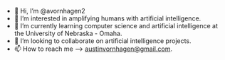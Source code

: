 - 👋 Hi, I’m @avornhagen2
- 👀 I’m interested in amplifying humans with artificial intelligence.
- 🌱 I’m currently learning computer science and artificial intelligence at the University of Nebraska - Omaha.
- 💞️ I’m looking to collaborate on artificial intelligence projects.
- 📫 How to reach me --> austinvornhagen@gmail.com.

<!---
avornhagen2/avornhagen2 is a ✨ special ✨ repository because its `README.md` (this file) appears on your GitHub profile.
You can click the Preview link to take a look at your changes.
--->

